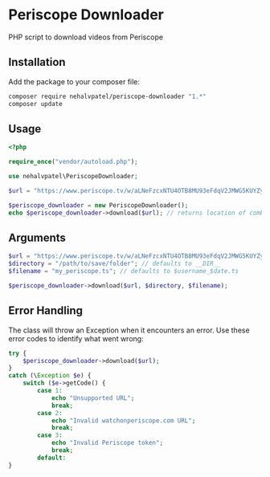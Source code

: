 # Periscope Downloader
PHP script to download videos from Periscope

## Installation

Add the package to your composer file:
```bash
composer require nehalvpatel/periscope-downloader "1.*"
composer update
```

## Usage
```php
<?php

require_once("vendor/autoload.php");

use nehalvpatel\PeriscopeDownloader;

$url = "https://www.periscope.tv/w/aLNeFzcxNTU4OTB8MU93eFdqV2JMWG5KUYZyGwCPkFvgC3JUE0AN9NhEjC-hHOCPBg1HCrUoiMxg";

$periscope_downloader = new PeriscopeDownloader();
echo $periscope_downloader->download($url); // returns location of combined .ts file
```

## Arguments
```php
$url = "https://www.periscope.tv/w/aLNeFzcxNTU4OTB8MU93eFdqV2JMWG5KUYZyGwCPkFvgC3JUE0AN9NhEjC-hHOCPBg1HCrUoiMxg";
$directory = "/path/to/save/folder"; // defaults to __DIR__
$filename = "my_periscope.ts"; // defaults to $username_$date.ts

$periscope_downloader->download($url, $directory, $filename);
```

## Error Handling

The class will throw an Exception when it encounters an error. Use these error codes to identify what went wrong:
```php
try {
    $periscope_downloader->download($url);
}
catch (\Exception $e) {
    switch ($e->getCode() {
        case 1:
            echo "Unsupported URL";
            break;
        case 2:
            echo "Invalid watchonperiscope.com URL";
            break;
        case 3:
            echo "Invalid Periscope token";
            break;
        default:
}
```
